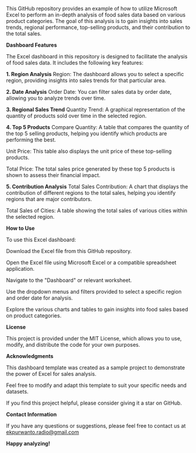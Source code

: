 This GitHub repository provides an example of how to utilize Microsoft Excel to perform an in-depth analysis of food sales data based on various product categories. The goal of this analysis is to gain insights into sales trends, regional performance, top-selling products, and their contribution to the total sales.

**Dashboard Features**

The Excel dashboard in this repository is designed to facilitate the analysis of food sales data. It includes the following key features:

**1. Region Analysis**
Region: The dashboard allows you to select a specific region, providing insights into sales trends for that particular area.

**2. Date Analysis**
Order Date: You can filter sales data by order date, allowing you to analyze trends over time.

**3. Regional Sales Trend**
Quantity Trend: A graphical representation of the quantity of products sold over time in the selected region.

**4. Top 5 Products**
Compare Quantity: A table that compares the quantity of the top 5 selling products, helping you identify which products are performing the best.

Unit Price: This table also displays the unit price of these top-selling products.

Total Price: The total sales price generated by these top 5 products is shown to assess their financial impact.

**5. Contribution Analysis**
Total Sales Contribution: A chart that displays the contribution of different regions to the total sales, helping you identify regions that are major contributors.

Total Sales of Cities: A table showing the total sales of various cities within the selected region.


**How to Use**

To use this Excel dashboard:

Download the Excel file from this GitHub repository.

Open the Excel file using Microsoft Excel or a compatible spreadsheet application.

Navigate to the "Dashboard" or relevant worksheet.

Use the dropdown menus and filters provided to select a specific region and order date for analysis.

Explore the various charts and tables to gain insights into food sales based on product categories.


**License**

This project is provided under the MIT License, which allows you to use, modify, and distribute the code for your own purposes.


**Acknowledgments**

This dashboard template was created as a sample project to demonstrate the power of Excel for sales analysis.

Feel free to modify and adapt this template to suit your specific needs and datasets.

If you find this project helpful, please consider giving it a star on GitHub.


**Contact Information**

If you have any questions or suggestions, please feel free to contact us at ekpurwanto.radio@gmail.com

**Happy analyzing!**
